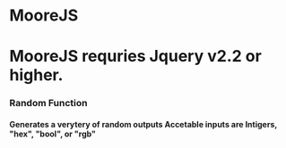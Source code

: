 # MooreJS

<h1>MooreJS requries Jquery v2.2 or higher.</h1>
<div>
  <h3>Random Function</h3>
  <h4>Generates a verytery of random outputs
  Accetable inputs are Intigers, "hex", "bool", or "rgb"
  </h4>
</div>
